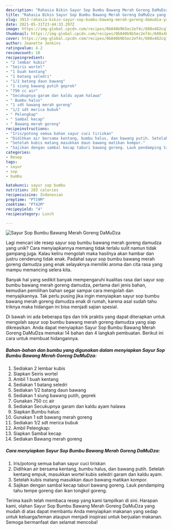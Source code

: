 ```yaml
---
description: "Rahasia Bikin Sayur Sop Bumbu Bawang Merah Goreng DaMuDza yang Menggugah Selera"
title: "Rahasia Bikin Sayur Sop Bumbu Bawang Merah Goreng DaMuDza yang Menggugah Selera"
slug: 3913-rahasia-bikin-sayur-sop-bumbu-bawang-merah-goreng-damudza-yang-menggugah-selera
date: 2021-05-31T23:44:33.297Z
image: https://img-global.cpcdn.com/recipes/0b840b9b5ec2ef4c/680x482cq70/sayur-sop-bumbu-bawang-merah-goreng-damudza-foto-resep-utama.jpg
thumbnail: https://img-global.cpcdn.com/recipes/0b840b9b5ec2ef4c/680x482cq70/sayur-sop-bumbu-bawang-merah-goreng-damudza-foto-resep-utama.jpg
cover: https://img-global.cpcdn.com/recipes/0b840b9b5ec2ef4c/680x482cq70/sayur-sop-bumbu-bawang-merah-goreng-damudza-foto-resep-utama.jpg
author: Jeanette Jenkins
ratingvalue: 4.2
reviewcount: 10
recipeingredient:
- "2 lembar kubis"
- "Seiris wortel"
- "1 buah kentang"
- "1 batang seledri"
- "1/2 batang daun bawang"
- "1 siung bawang putih geprek"
- "750 cc air"
- "Secukupnya garam dan kaldu ayam halawa"
- " Bumbu halus"
- "1 sdt bawang merah goreng"
- "1/2 sdt merica bubuk"
- " Pelengkap"
- " Sambal kecap"
- " Bawang merah goreng"
recipeinstructions:
- "Iris/potong semua bahan sayur cuci tiriskan"
- "Didihkan air bersama kentang, bumbu halus, dan bawang putih. Setelah kentang empuk, masukkan wortel kubis seledri garam dan kaldu ayam."
- "Setelah kubis matang masukkan daun bawang matikan kompor."
- "Sajikan dengan sambal kecap taburi bawang goreng. Lauk pendamping tahu tempe goreng dan ikan tongkol goreng."
categories:
- Resep
tags:
- sayur
- sop
- bumbu

katakunci: sayur sop bumbu 
nutrition: 283 calories
recipecuisine: Indonesian
preptime: "PT19M"
cooktime: "PT42M"
recipeyield: "4"
recipecategory: Lunch

---
```



![Sayur Sop Bumbu Bawang Merah Goreng DaMuDza](https://img-global.cpcdn.com/recipes/0b840b9b5ec2ef4c/680x482cq70/sayur-sop-bumbu-bawang-merah-goreng-damudza-foto-resep-utama.jpg)

Lagi mencari ide resep sayur sop bumbu bawang merah goreng damudza yang unik? Cara menyiapkannya memang tidak terlalu sulit namun tidak gampang juga. Kalau keliru mengolah maka hasilnya akan hambar dan justru cenderung tidak enak. Padahal sayur sop bumbu bawang merah goreng damudza yang enak selayaknya memiliki aroma dan cita rasa yang mampu memancing selera kita.



Banyak hal yang sedikit banyak mempengaruhi kualitas rasa dari sayur sop bumbu bawang merah goreng damudza, pertama dari jenis bahan, kemudian pemilihan bahan segar sampai cara mengolah dan menyajikannya. Tak perlu pusing jika ingin menyiapkan sayur sop bumbu bawang merah goreng damudza enak di rumah, karena asal sudah tahu triknya maka hidangan ini bisa menjadi sajian spesial.


Di bawah ini ada beberapa tips dan trik praktis yang dapat diterapkan untuk mengolah sayur sop bumbu bawang merah goreng damudza yang siap dikreasikan. Anda dapat menyiapkan Sayur Sop Bumbu Bawang Merah Goreng DaMuDza memakai 14 bahan dan 4 langkah pembuatan. Berikut ini cara untuk membuat hidangannya.

<!--inarticleads1-->

##### Bahan-bahan dan bumbu yang digunakan dalam menyiapkan Sayur Sop Bumbu Bawang Merah Goreng DaMuDza:

1. Sediakan 2 lembar kubis
1. Siapkan Seiris wortel
1. Ambil 1 buah kentang
1. Sediakan 1 batang seledri
1. Sediakan 1/2 batang daun bawang
1. Sediakan 1 siung bawang putih, geprek
1. Gunakan 750 cc air
1. Sediakan Secukupnya garam dan kaldu ayam halawa
1. Siapkan  Bumbu halus:
1. Gunakan 1 sdt bawang merah goreng
1. Sediakan 1/2 sdt merica bubuk
1. Ambil  Pelengkap:
1. Siapkan  Sambal kecap
1. Sediakan  Bawang merah goreng




<!--inarticleads2-->

##### Cara menyiapkan Sayur Sop Bumbu Bawang Merah Goreng DaMuDza:

1. Iris/potong semua bahan sayur cuci tiriskan
1. Didihkan air bersama kentang, bumbu halus, dan bawang putih. Setelah kentang empuk, masukkan wortel kubis seledri garam dan kaldu ayam.
1. Setelah kubis matang masukkan daun bawang matikan kompor.
1. Sajikan dengan sambal kecap taburi bawang goreng. Lauk pendamping tahu tempe goreng dan ikan tongkol goreng.




Terima kasih telah membaca resep yang kami tampilkan di sini. Harapan kami, olahan Sayur Sop Bumbu Bawang Merah Goreng DaMuDza yang mudah di atas dapat membantu Anda menyiapkan makanan yang sedap untuk keluarga/teman ataupun menjadi inspirasi untuk berjualan makanan. Semoga bermanfaat dan selamat mencoba!
